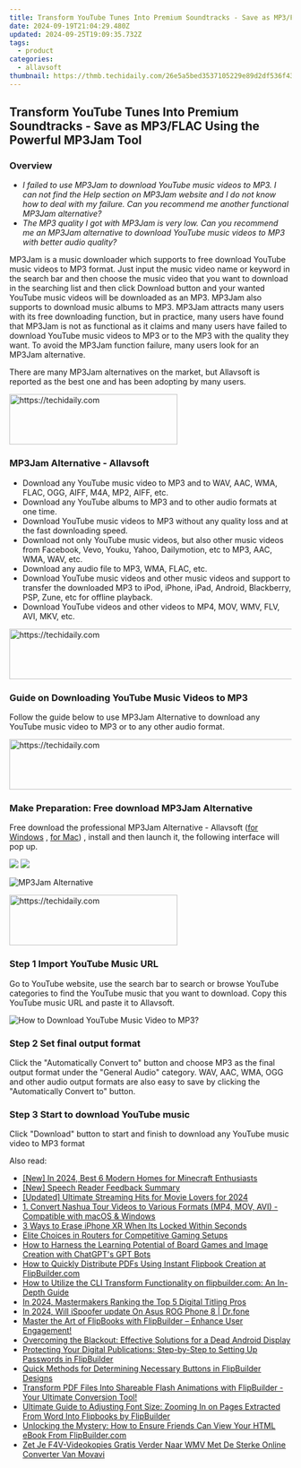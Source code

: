```yaml
---
title: Transform YouTube Tunes Into Premium Soundtracks - Save as MP3/FLAC Using the Powerful MP3Jam Tool
date: 2024-09-19T21:04:29.480Z
updated: 2024-09-25T19:09:35.732Z
tags:
  - product
categories:
  - allavsoft
thumbnail: https://thmb.techidaily.com/26e5a5bed3537105229e89d2df536f43cfadace1d3a287d0f50c6226ff3d146f.png
---
```


## Transform YouTube Tunes Into Premium Soundtracks - Save as MP3/FLAC Using the Powerful MP3Jam Tool

### Overview

* _I failed to use MP3Jam to download YouTube music videos to MP3\. I can not find the Help section on MP3Jam website and I do not know how to deal with my failure. Can you recommend me another functional MP3Jam alternative?_
* _The MP3 quality I got with MP3Jam is very low. Can you recommend me an MP3Jam alternative to download YouTube music videos to MP3 with better audio quality?_

MP3Jam is a music downloader which supports to free download YouTube music videos to MP3 format. Just input the music video name or keyword in the search bar and then choose the music video that you want to download in the searching list and then click Download button and your wanted YouTube music videos will be downloaded as an MP3\. MP3Jam also supports to download music albums to MP3\. MP3Jam attracts many users with its free downloading function, but in practice, many users have found that MP3Jam is not as functional as it claims and many users have failed to download YouTube music videos to MP3 or to the MP3 with the quality they want. To avoid the MP3Jam function failure, many users look for an MP3Jam alternative.

There are many MP3Jam alternatives on the market, but Allavsoft is reported as the best one and has been adopting by many users.

<!-- affiliate ads begin -->
<a href="https://aidotcom.pxf.io/c/5597632/2129041/19576" target="_top" id="2129041">
  <img src="//a.impactradius-go.com/display-ad/19576-2129041" border="0" alt="https://techidaily.com" width="300" height="90"/>
</a>
<img height="0" width="0" src="https://aidotcom.pxf.io/i/5597632/2129041/19576" style="position:absolute;visibility:hidden;" border="0" />
<!-- affiliate ads end -->

### MP3Jam Alternative - Allavsoft

* Download any YouTube music video to MP3 and to WAV, AAC, WMA, FLAC, OGG, AIFF, M4A, MP2, AIFF, etc.
* Download any YouTube albums to MP3 and to other audio formats at one time.
* Download YouTube music videos to MP3 without any quality loss and at the fast downloading speed.
* Download not only YouTube music videos, but also other music videos from Facebook, Vevo, Youku, Yahoo, Dailymotion, etc to MP3, AAC, WMA, WAV, etc.
* Download any audio file to MP3, WMA, FLAC, etc.
* Download YouTube music videos and other music videos and support to transfer the downloaded MP3 to iPod, iPhone, iPad, Android, Blackberry, PSP, Zune, etc for offline playback.
* Download YouTube videos and other videos to MP4, MOV, WMV, FLV, AVI, MKV, etc.

<!-- affiliate ads begin -->
<a href="https://appsumo.8odi.net/c/5597632/2037350/7443" target="_top" id="2037350">
  <img src="//a.impactradius-go.com/display-ad/7443-2037350" border="0" alt="https://techidaily.com" width="728" height="90"/>
</a>
<img height="0" width="0" src="https://appsumo.8odi.net/i/5597632/2037350/7443" style="position:absolute;visibility:hidden;" border="0" />
<!-- affiliate ads end -->

### Guide on Downloading YouTube Music Videos to MP3

Follow the guide below to use MP3Jam Alternative to download any YouTube music video to MP3 or to any other audio format.

<!-- affiliate ads begin -->
<a href="https://appsumo.8odi.net/c/5597632/2037474/7443" target="_top" id="2037474">
  <img src="//a.impactradius-go.com/display-ad/7443-2037474" border="0" alt="https://techidaily.com" width="728" height="90"/>
</a>
<img height="0" width="0" src="https://appsumo.8odi.net/i/5597632/2037474/7443" style="position:absolute;visibility:hidden;" border="0" />
<!-- affiliate ads end -->

### Make Preparation: Free download MP3Jam Alternative

Free download the professional MP3Jam Alternative - Allavsoft ([for Windows](https://tools.techidaily.com/allavsoft/products/) , [for Mac](https://tools.techidaily.com/allavsoft/products/)) , install and then launch it, the following interface will pop up.

[![](https://www.allavsoft.com/how-to/../images/how-to/free-download-win.jpg)](https://tools.techidaily.com/allavsoft/products/) [![](https://www.allavsoft.com/how-to/../images/how-to/free-download-mac.jpg)](https://tools.techidaily.com/allavsoft/products/)

![MP3Jam Alternative](https://www.allavsoft.com/how-to/../images/allavsoft/screen-shot-600.jpg)

<!-- affiliate ads begin -->
<a href="https://laganoo.pxf.io/c/5597632/1657396/16446" target="_top" id="1657396">
  <img src="//a.impactradius-go.com/display-ad/16446-1657396" border="0" alt="https://techidaily.com" width="300" height="90"/>
</a>
<img height="0" width="0" src="https://laganoo.pxf.io/i/5597632/1657396/16446" style="position:absolute;visibility:hidden;" border="0" />
<!-- affiliate ads end -->

### Step 1 Import YouTube Music URL

Go to YouTube website, use the search bar to search or browse YouTube categories to find the YouTube music that you want to download. Copy this YouTube music URL and paste it to Allavsoft.

![How to Download YouTube Music Video to MP3?](https://www.allavsoft.com/how-to/../images/how-to/download-rtmp-video/download-rtmp-video.jpg)

### Step 2 Set final output format

Click the "Automatically Convert to" button and choose MP3 as the final output format under the "General Audio" category. WAV, AAC, WMA, OGG and other audio output formats are also easy to save by clicking the "Automatically Convert to" button.

### Step 3 Start to download YouTube music

Click "Download" button to start and finish to download any YouTube music video to MP3 format

<ins class="adsbygoogle"
     style="display:block"
     data-ad-format="autorelaxed"
     data-ad-client="ca-pub-7571918770474297"
     data-ad-slot="1223367746"></ins>

<ins class="adsbygoogle"
     style="display:block"
     data-ad-client="ca-pub-7571918770474297"
     data-ad-slot="8358498916"
     data-ad-format="auto"
     data-full-width-responsive="true"></ins>

<span class="atpl-alsoreadstyle">Also read:</span>
<div><ul>
<li><a href="https://screen-recording.techidaily.com/new-in-2024-best-6-modern-homes-for-minecraft-enthusiasts/"><u>[New] In 2024, Best 6 Modern Homes for Minecraft Enthusiasts</u></a></li>
<li><a href="https://video-capture.techidaily.com/new-speech-reader-feedback-summary/"><u>[New] Speech Reader Feedback Summary</u></a></li>
<li><a href="https://youtube-blog.techidaily.com/ed-ultimate-streaming-hits-for-movie-lovers-for-2024/"><u>[Updated] Ultimate Streaming Hits for Movie Lovers for 2024</u></a></li>
<li><a href="https://discover-deluxe.techidaily.com/1-convert-nashua-tour-videos-to-various-formats-mp4-mov-avi-compatible-with-macos-and-windows/"><u>1. Convert Nashua Tour Videos to Various Formats (MP4, MOV, AVI) - Compatible with macOS & Windows</u></a></li>
<li><a href="https://ios-unlock.techidaily.com/3-ways-to-erase-iphone-xr-when-its-locked-within-seconds-by-drfone-ios/"><u>3 Ways to Erase iPhone XR When Its Locked Within Seconds</u></a></li>
<li><a href="https://hardware-tips.techidaily.com/elite-choices-in-routers-for-competitive-gaming-setups/"><u>Elite Choices in Routers for Competitive Gaming Setups</u></a></li>
<li><a href="https://tech-revival.techidaily.com/how-to-harness-the-learning-potential-of-board-games-and-image-creation-with-chatgpts-gpt-bots/"><u>How to Harness the Learning Potential of Board Games and Image Creation with ChatGPT's GPT Bots</u></a></li>
<li><a href="https://discover-deluxe.techidaily.com/how-to-quickly-distribute-pdfs-using-instant-flipbook-creation-at-flipbuildercom/"><u>How to Quickly Distribute PDFs Using Instant Flipbook Creation at FlipBuilder.com</u></a></li>
<li><a href="https://discover-deluxe.techidaily.com/how-to-utilize-the-cli-transform-functionality-on-flipbuildercom-an-in-depth-guide/"><u>How to Utilize the CLI Transform Functionality on flipbuilder.com: An In-Depth Guide</u></a></li>
<li><a href="https://extra-support.techidaily.com/in-2024-mastermakers-ranking-the-top-5-digital-titling-pros/"><u>In 2024, Mastermakers Ranking the Top 5 Digital Titling Pros</u></a></li>
<li><a href="https://phone-solutions.techidaily.com/in-2024-will-ispoofer-update-on-asus-rog-phone-8-drfone-by-drfone-virtual-android/"><u>In 2024, Will iSpoofer update On Asus ROG Phone 8 | Dr.fone</u></a></li>
<li><a href="https://discover-deluxe.techidaily.com/master-the-art-of-flipbooks-with-flipbuilder-enhance-user-engagement/"><u>Master the Art of FlipBooks with FlipBuilder – Enhance User Engagement!</u></a></li>
<li><a href="https://techtrends.techidaily.com/overcoming-the-blackout-effective-solutions-for-a-dead-android-display/"><u>Overcoming the Blackout: Effective Solutions for a Dead Android Display</u></a></li>
<li><a href="https://discover-deluxe.techidaily.com/protecting-your-digital-publications-step-by-step-to-setting-up-passwords-in-flipbuilder/"><u>Protecting Your Digital Publications: Step-by-Step to Setting Up Passwords in FlipBuilder</u></a></li>
<li><a href="https://discover-deluxe.techidaily.com/quick-methods-for-determining-necessary-buttons-in-flipbuilder-designs/"><u>Quick Methods for Determining Necessary Buttons in FlipBuilder Designs</u></a></li>
<li><a href="https://discover-deluxe.techidaily.com/transform-pdf-files-into-shareable-flash-animations-with-flipbuilder-your-ultimate-conversion-tool/"><u>Transform PDF Files Into Shareable Flash Animations with FlipBuilder - Your Ultimate Conversion Tool!</u></a></li>
<li><a href="https://discover-deluxe.techidaily.com/ultimate-guide-to-adjusting-font-size-zooming-in-on-pages-extracted-from-word-into-flipbooks-by-flipbuilder/"><u>Ultimate Guide to Adjusting Font Size: Zooming In on Pages Extracted From Word Into Flipbooks by FlipBuilder</u></a></li>
<li><a href="https://discover-deluxe.techidaily.com/unlocking-the-mystery-how-to-ensure-friends-can-view-your-html-ebook-from-flipbuildercom/"><u>Unlocking the Mystery: How to Ensure Friends Can View Your HTML eBook From FlipBuilder.com</u></a></li>
<li><a href="https://win-amazing.techidaily.com/zet-je-f4v-videokopies-gratis-verder-naar-wmv-met-de-sterke-online-converter-van-movavi/"><u>Zet Je F4V-Videokopies Gratis Verder Naar WMV Met De Sterke Online Converter Van Movavi</u></a></li>
</ul></div>

